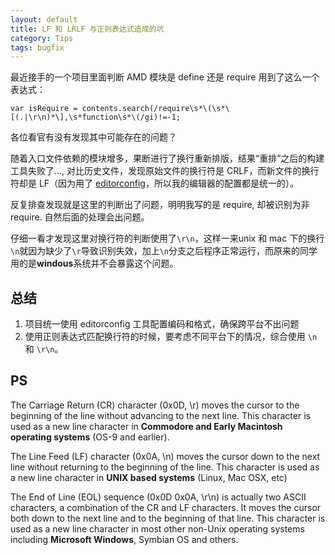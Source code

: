 ```yaml
---
layout: default
title: LF 和 LRLF 与正则表达式造成的坑 
category: Tips
tags: bugfix
---
```


最近接手的一个项目里面判断 AMD 模块是 define 还是 require 用到了这么一个表达式：

    var isRequire = contents.search(/require\s*\(\s*\[(.|\r\n)*\],\s*function\s*\(/gi)!=-1;
  
各位看官有没有发现其中可能存在的问题？

随着入口文件依赖的模块增多，果断进行了换行重新排版，结果“重排”之后的构建工具失败了..., 对比历史文件，发现原始文件的换行符是 CRLF，而新文件的换行符却是 LF（因为用了 [editorconfig](http://editorconfig.org/)，所以我的编辑器的配置都是统一的）。

反复排查发现就是这里的判断出了问题，明明我写的是 require, 却被识别为非 require. 自然后面的处理会出问题。

仔细一看才发现这里对换行符的判断使用了`\r\n`，这样一来unix 和 mac 下的换行`\n`就因为缺少了`\r`导致识别失效，加上`\n`分支之后程序正常运行，而原来的同学用的是**windous**系统并不会暴露这个问题。


## 总结
1. 项目统一使用 editorconfig 工具配置编码和格式，确保跨平台不出问题
2. 使用正则表达式匹配换行符的时候，要考虑不同平台下的情况，综合使用 `\n` 和 `\r\n`。

## PS
The Carriage Return (CR) character (0x0D, \r) moves the cursor to the beginning of the line without advancing to the next line. This character is used as a new line character in **Commodore and Early Macintosh operating systems** (OS-9 and earlier).

The Line Feed (LF) character (0x0A, \n) moves the cursor down to the next line without returning to the beginning of the line. This character is used as a new line character in **UNIX based systems** (Linux, Mac OSX, etc)

The End of Line (EOL) sequence (0x0D 0x0A, \r\n) is actually two ASCII characters, a combination of the CR and LF characters. It moves the cursor both down to the next line and to the beginning of that line. This character is used as a new line character in most other non-Unix operating systems including **Microsoft Windows**, Symbian OS and others.

